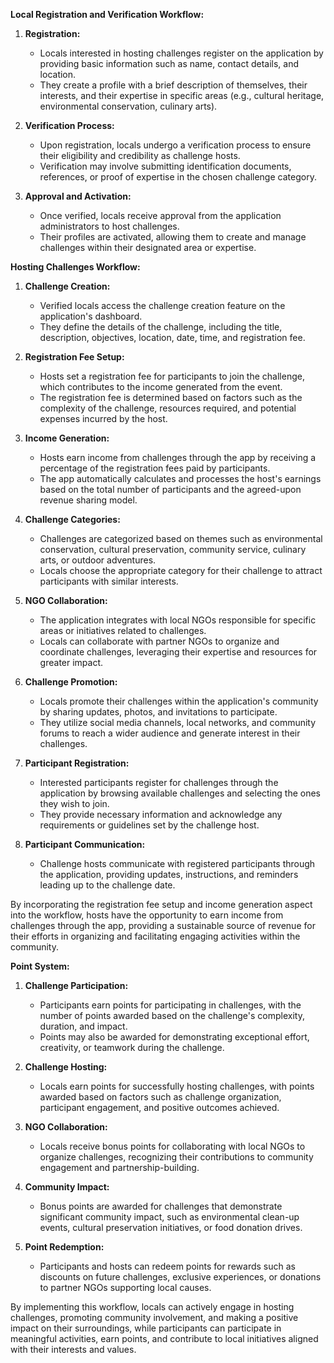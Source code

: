 **Local Registration and Verification Workflow:**

1. **Registration:**
   - Locals interested in hosting challenges register on the application by providing basic information such as name, contact details, and location.
   - They create a profile with a brief description of themselves, their interests, and their expertise in specific areas (e.g., cultural heritage, environmental conservation, culinary arts).

2. **Verification Process:**
   - Upon registration, locals undergo a verification process to ensure their eligibility and credibility as challenge hosts.
   - Verification may involve submitting identification documents, references, or proof of expertise in the chosen challenge category.

3. **Approval and Activation:**
   - Once verified, locals receive approval from the application administrators to host challenges.
   - Their profiles are activated, allowing them to create and manage challenges within their designated area or expertise.


**Hosting Challenges Workflow:**

1. **Challenge Creation:**
   - Verified locals access the challenge creation feature on the application's dashboard.
   - They define the details of the challenge, including the title, description, objectives, location, date, time, and registration fee.

2. **Registration Fee Setup:**
   - Hosts set a registration fee for participants to join the challenge, which contributes to the income generated from the event.
   - The registration fee is determined based on factors such as the complexity of the challenge, resources required, and potential expenses incurred by the host.

3. **Income Generation:**
   - Hosts earn income from challenges through the app by receiving a percentage of the registration fees paid by participants.
   - The app automatically calculates and processes the host's earnings based on the total number of participants and the agreed-upon revenue sharing model.

4. **Challenge Categories:**
   - Challenges are categorized based on themes such as environmental conservation, cultural preservation, community service, culinary arts, or outdoor adventures.
   - Locals choose the appropriate category for their challenge to attract participants with similar interests.

5. **NGO Collaboration:**
   - The application integrates with local NGOs responsible for specific areas or initiatives related to challenges.
   - Locals can collaborate with partner NGOs to organize and coordinate challenges, leveraging their expertise and resources for greater impact.

6. **Challenge Promotion:**
   - Locals promote their challenges within the application's community by sharing updates, photos, and invitations to participate.
   - They utilize social media channels, local networks, and community forums to reach a wider audience and generate interest in their challenges.

7. **Participant Registration:**
   - Interested participants register for challenges through the application by browsing available challenges and selecting the ones they wish to join.
   - They provide necessary information and acknowledge any requirements or guidelines set by the challenge host.

8. **Participant Communication:**
   - Challenge hosts communicate with registered participants through the application, providing updates, instructions, and reminders leading up to the challenge date.

By incorporating the registration fee setup and income generation aspect into the workflow, hosts have the opportunity to earn income from challenges through the app, providing a sustainable source of revenue for their efforts in organizing and facilitating engaging activities within the community.


**Point System:**

1. **Challenge Participation:**
   - Participants earn points for participating in challenges, with the number of points awarded based on the challenge's complexity, duration, and impact.
   - Points may also be awarded for demonstrating exceptional effort, creativity, or teamwork during the challenge.

2. **Challenge Hosting:**
   - Locals earn points for successfully hosting challenges, with points awarded based on factors such as challenge organization, participant engagement, and positive outcomes achieved.

3. **NGO Collaboration:**
   - Locals receive bonus points for collaborating with local NGOs to organize challenges, recognizing their contributions to community engagement and partnership-building.

4. **Community Impact:**
   - Bonus points are awarded for challenges that demonstrate significant community impact, such as environmental clean-up events, cultural preservation initiatives, or food donation drives.

5. **Point Redemption:**
   - Participants and hosts can redeem points for rewards such as discounts on future challenges, exclusive experiences, or donations to partner NGOs supporting local causes.

By implementing this workflow, locals can actively engage in hosting challenges, promoting community involvement, and making a positive impact on their surroundings, while participants can participate in meaningful activities, earn points, and contribute to local initiatives aligned with their interests and values.